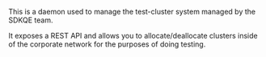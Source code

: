 This is a daemon used to manage the test-cluster system managed by the SDKQE team.

It exposes a REST API and allows you to allocate/deallocate clusters inside
of the corporate network for the purposes of doing testing.